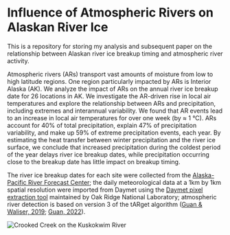 # Influence of Atmospheric Rivers on Alaskan River Ice

This is a repository for storing my analysis and subsequent paper on the relationship between Alaskan river ice breakup timing and atmospheric river activity.

Atmospheric rivers (ARs) transport vast amounts of moisture from low to high latitude regions. One region particularly impacted by ARs is Interior Alaska (AK). We analyze the impact of ARs on the annual river ice breakup date for 26 locations in AK. We investigate the AR-driven rise in local air temperatures and explore the relationship between ARs and precipitation, including extremes and interannual variability. We found that AR events lead to an increase in local air temperatures for over one week (by ≈ 1 °C). ARs account for 40% of total precipitation, explain 47% of precipitation variability, and make up 59% of extreme precipitation events, each year. By estimating the heat transfer between winter precipitation and the river ice surface, we conclude that increased precipitation during the coldest period of the year delays river ice breakup dates, while precipitation occurring close to the breakup date has little impact on breakup timing.

The river ice breakup dates for each site were collected from the [Alaska-Pacific River Forecast Center](https://www.weather.gov/aprfc/); the daily meteorological data at a 1km by 1km spatial resolution were imported from Daymet using the [Daymet pixel extraction tool](https://daymet.ornl.gov/single-pixel/) maintained by Oak Ridge National Laboratory; atmospheric river detection is based on
version 3 of the tARget algorithm ([Guan & Waliser, 2019]( https://doi.org/10.1029/2019JD031205); [Guan, 2022](https://doi.org/10.25346/S6/YO15ON)).

![Crooked Creek on the Kuskokwim River](./maps_crooked_creek.png)

